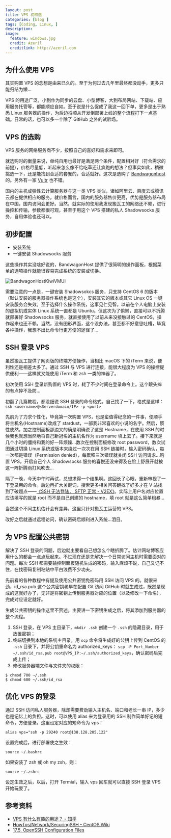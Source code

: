 ```yaml
---
layout: post
title: VPS 初相遇
categories: [blog ]
tags: [Coding, Linux, ]
description:
image:
  feature: windows.jpg
  credit: Azeril
  creditlink: http://azeril.com
---
```



## 为什么使用 VPS

其实购置 VPS 的念想是由来已久的。至于为何过去几年里最终都没动手，更多只能归结为懒...

VPS 的用途广泛，小到作为同步的云盘、小型博客，大到布局网站、下载站、应用服务托管等，都能顺应自如。至于说是什么促成了我这一回下单，更多是出于熟悉 Linux 服务器的操作，为后边捋顺从开发倒部署上线的整个流程打下一点基础。日常的话，也可以多一个除了 GitHub 之外的试验场。


## VPS 的选购

VPS 服务的网络服务商不少，按照自己的喜好和需求来即可。


就选购时的衡量来说，单纯自用也最好是满足两个条件，配置相对好（符合需求的前提），价格尽量低，听起来怎么像不给吃草还让疯跑的想法？但事实如此，稍微挑选一下，还是能找到合适的套餐的，合适就好。这次是选购了 [Bandwagonhost](https://bandwagonhost.com) 的。另外有一家 [Vultr](https://www.vultr.com/) 也不错。

国内的主机或弹性云计算服务器与这一类 VPS 类似，诸如阿里云、百度云或腾讯云都在提供相应的服务。就价格而言，国内的服务器售价更高，优势是服务器布局在中国，国内访问会更好。当然，就实际的使用我发现搬瓦工的网络还不赖，进行操控和传输，参数都很可观，甚至于用这个 VPS 搭建的私人 Shadowsocks 服务，自用体验也还可以。

## 初步配置

- 安装系统
- 一键安装 Shadowsocks 服务

这些操作其实没啥好说的，BandwagonHost 提供了很简明的操作面板，根据菜单的选项操作就能很容易完成系统的安装或切换。

![BandwagonHostKiwiVMUI](http://dreamofbook.qiniudn.com/BandwagonHostKiwiVMUIInstallOS.png)

需要注意的一点是，一键安装 Shadowsokcs 服务，只支持 CentOS 6 的版本（默认安装的服务器操作系统也是这个），安装其它的版本或其它 Linux OS 一键安装服务会失效。至于选择什么操作系统，这事见仁见智。以前在个人电脑上安装的虚拟机或实体 Linux 系统一直都是 Ubuntu。但这次为了偷懒，直接可以不折腾就部署好 Shadowsocks 服务，就直接使用了以前从来没接触过的 CentOS，操作起来也还不赖。当然，没有图形界面，这个没办法，甚至都不好意思吐槽，毕竟各种操作，我想不出比命令行更方便的途径了...


## SSH 登录 VPS

虽然搬瓦工提供了网页版的终端方便操作，当相比 macOS 下的 iTerm 来说，便利性还是相差太多了。通过 SSH 与 VPS 进行连接，能很大程度为 VPS 的操控提供便利——这样就又能使用 iTerm 和 zsh 一类的神器了。

初次使用 SSH 登录新购置的 VPS 时，耗了不少时间在登录命令上。这个跟头摔的有点猝不及防...

初翻了几篇教程，都没细说 SSH 登录的命令格式。自己找了一下，格式是这样：`ssh <username>@<Serverdomain/IP> -p <port>`

先前为了力求个性化，毕竟第一次购置 VPS，也是蛮值得纪念的一件事，便顺手将主机名(Hostname)改成了 stardust，一部我非常喜欢的小说的名字。然后，惯性使然，加之控制面板那边又的确是明确说了这是 Hostname，在使用 SSH 的时候我也就想当然地将自己新冠名的主机名作为 username 填上去了。接下来就是几个小时的僵持和我的好一阵烦躁...数次在控制面板修改 root password，数次试图通过切换 Linux 系统或版本来绕过一次次在用 SSH 链接时，输入密码确认，每一次都是错误（Permission denied），每累积三次错误就关闭 SSH 访问请求...购置 VPS，开启自己个人 Shadowsocks 服务的喜悦还没来得及在脸上舒展开就被这一阵折腾雨打风吹去...

隔了一晚，今天中午时再试，总想求得一个结果啊。这回长了心眼，重新审视了一下登录用的命令。后边再扩大关键词，搜索更多相关问答翻找了好多才在 V 站找到了破题点——[《SSH 无法登陆， SFTP 正常 - V2EX》](https://www.v2ex.com/t/224479)。实际上用户名对应位置应该填写的就是 root 而不是自己创建的 hostname，填 root 就是这么简单粗暴...

当然这个不同主机估计会有差异，这里只针对搬瓦工运营的 VPS。

改好之后就通过远程访问，确认密码后顺利进入系统...泪目。

## 为 VPS 配置公共密钥

解决了 SSH 登录的问题，后边就主要看自己想怎么个瞎折腾了。估计网站博客应用什么的都会一点点玩起来。不过现在还是先解决一个日常访问主机时需要面对的问题。每次 SSH 都需要输控制面板随机生成的密码，输入麻烦不说，自己又记不住，在找密码复制粘贴中平白浪费不少功夫。

先前看的各种教程中有提及使用公共密钥免密码用 SSH 访问 VPS 的。就很来劲，id_rsa.pub 这个公共密钥老早在配置 Git 访问 GitHub 时就生成过，既然是现成的这就好办了，无非是将密钥上传到服务器对应的位置（以及修改一下命名），完成对应设定就好。

生成公共密钥的操作这里不赘述。主要讲一下密钥生成之后，将其添加到服务器的整个流程。

1. SSH 登录，在 VPS 主目录下，`mkdir .ssh` 创建一个 `.ssh` 的隐藏目录，用于放置密钥；
2. 终端切换到本地的系统主目录，用 `scp` 命令将生成好的公钥上传到 CentOS 的 `.ssh` 目录下，并将公钥重命名为 authorized_keys：
`scp -P Port_Number ~/.ssh/id_rsa.pub root@VPS_IP:~/.ssh/authorized_keys`，确认密码后完成上传；
4. 修改服务器端文件与文件夹的权限：

```
$ chmod 700 ~/.ssh
$ chmod 600 ~/.ssh/id_rsa 
```

## 优化 VPS 的登录

通过 SSH 访问私人服务器，除却需要费劲输入主机名、端口和老长一串 IP，多少也是记忆上的负担。这时，可以使用 alias 来为登录用的 SSH 制作简单好记的短命令，方便登录。这里设定对应的短命令为 vps：

```
alias vps="ssh -p 29240 root@138.128.205.122"
```

设置完成后，进行部署使之生效：

```
source ~/.bashrc
```

如果安装了 zsh 或 oh my zsh，则：

```
source ~/.zshrc
```

设定生效之后，以后，打开 Termial，输入 vps 回车就可以直接 SSH 登录 VPS 开始玩耍了。

## 参考资料

- [VPS 有什么有趣的用途？ - 知乎](https://www.zhihu.com/question/24284566)
- [HowTos/Network/SecuringSSH - CentOS Wiki](https://wiki.centos.org/HowTos/Network/SecuringSSH)
- [17.5. OpenSSH Configuration Files](https://www.centos.org/docs/5/html/Deployment_Guide-en-US/s1-ssh-configfiles.html)
